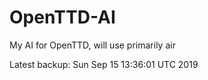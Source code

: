 # OpenTTD-AI
My AI for OpenTTD, will use primarily air

Latest backup: Sun Sep 15 13:36:01 UTC 2019
